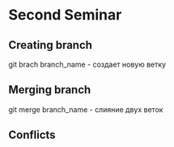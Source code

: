 # Second Seminar

## Creating branch
git brach branch_name - создает новую ветку
## Merging branch
git merge branch_name - слияние двух веток
## Conflicts